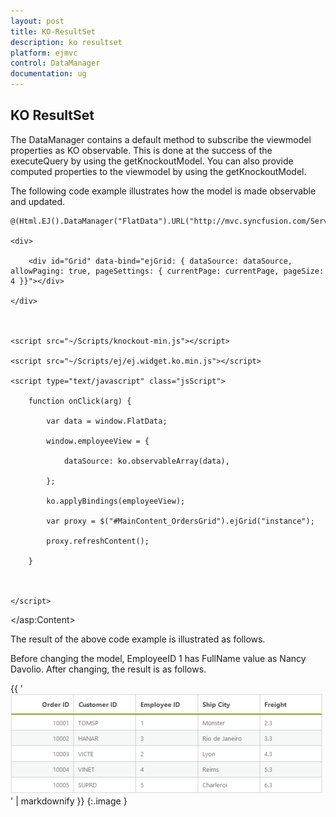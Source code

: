 ```yaml
---
layout: post
title: KO-ResultSet
description: ko resultset
platform: ejmvc
control: DataManager
documentation: ug
---
```


## KO ResultSet

The DataManager contains a default method to subscribe the viewmodel properties as KO observable. This is done at the success of the executeQuery by using the getKnockoutModel. You can also provide computed properties to the viewmodel by using the getKnockoutModel.

The following code example illustrates how the model is made observable and updated.

    @(Html.EJ().DataManager("FlatData").URL("http://mvc.syncfusion.com/Services/Northwnd.svc"))

    <div>

        <div id="Grid" data-bind="ejGrid: { dataSource: dataSource, allowPaging: true, pageSettings: { currentPage: currentPage, pageSize: 4 }}"></div>

    </div>



    <script src="~/Scripts/knockout-min.js"></script>

    <script src="~/Scripts/ej/ej.widget.ko.min.js"></script>

    <script type="text/javascript" class="jsScript">

        function onClick(arg) {

            var data = window.FlatData;

            window.employeeView = {

                dataSource: ko.observableArray(data),

            };

            ko.applyBindings(employeeView);

            var proxy = $("#MainContent_OrdersGrid").ejGrid("instance");

            proxy.refreshContent();

        }



    </script>

 </asp:Content>



The result of the above code example is illustrated as follows.

Before changing the model, EmployeeID 1 has FullName value as Nancy Davolio. After changing, the result is as follows.



{{ '![](KO-ResultSet_images/KO-ResultSet_img1.png)' | markdownify }}
{:.image }


